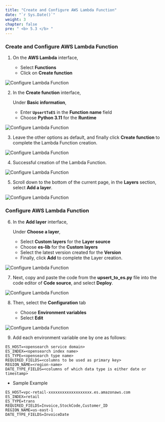 ```yaml
---
title: "Create and Configure AWS Lambda Function"
date: "`r Sys.Date()`"
weight: 3
chapter: false
pre: " <b> 5.3 </b> "
---
```


### Create and Configure AWS Lambda Function

1. On the **AWS Lambda** interface,

   - Select **Functions**
   - Click on **Create function**

![Configure Lambda Function](/images/5.2-IngestRealTimeData/createlayer-00014.png?featherlight=false&width=70pc)

2. In the **Create function** interface,

   Under **Basic information**,

   - Enter **`UpsertToES`** in the **Function name** field
   - Choose **Python 3.11** for the **Runtime**

![Configure Lambda Function](/images/5.2-IngestRealTimeData/createlayer-00015.png?featherlight=false&width=70pc)

3. Leave the other options as default, and finally click **Create function** to complete the Lambda Function creation.

![Configure Lambda Function](/images/5.2-IngestRealTimeData/createlayer-00016.png?featherlight=false&width=70pc)

4. Successful creation of the Lambda Function.

![Configure Lambda Function](/images/5.2-IngestRealTimeData/createlayer-00017.png?featherlight=false&width=70pc)

5. Scroll down to the bottom of the current page, in the **Layers** section, select **Add a layer**.

![Configure Lambda Function](/images/5.2-IngestRealTimeData/createlayer-00018.png?featherlight=false&width=70pc)

### Configure AWS Lambda Function

6. In the **Add layer** interface,

   Under **Choose a layer**,

   - Select **Custom layers** for the **Layer source**
   - Choose **es-lib** for the **Custom layers**
   - Select the latest version created for the **Version**
   - Finally, click **Add** to complete the Layer creation.

![Configure Lambda Function](/images/5.2-IngestRealTimeData/createlayer-00019.png?featherlight=false&width=70pc)

7. Next, copy and paste the code from the **upsert_to_es.py** file into the code editor of **Code source**, and select **Deploy**.

![Configure Lambda Function](/images/5.2-IngestRealTimeData/createlayer-00021.png?featherlight=false&width=70pc)

8. Then, select the **Configuration** tab

   - Choose **Environment variables**
   - Select **Edit**

![Configure Lambda Function](/images/5.2-IngestRealTimeData/createlayer-00023.png?featherlight=false&width=70pc)

9. Add each environment variable one by one as follows:

```shell script
ES_HOST=<opensearch service domain>
ES_INDEX=<opensearch index name>
ES_TYPE=<opensearch type name>
REQUIRED_FIELDS=<columns to be used as primary key>
REGION_NAME=<region-name>
DATE_TYPE_FIELDS=<columns of which data type is either date or timestamp>
```

- Sample Example

```shell script
ES_HOST=vpc-retail-xxxxxxxxxxxxxxxxxxx.es.amazonaws.com
ES_INDEX=retail
ES_TYPE=trans
REQUIRED_FIELDS=Invoice,StockCode,Customer_ID
REGION_NAME=us-east-1
DATE_TYPE_FIELDS=InvoiceDate
```
